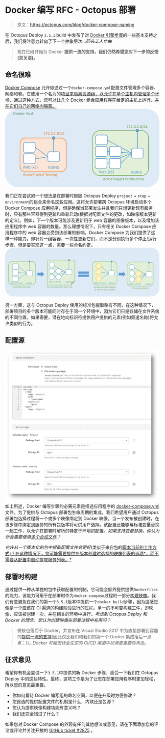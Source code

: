 # Docker 编写 RFC - Octopus 部署

> 原文：<https://octopus.com/blog/docker-compose-naming>

在 Octopus Deploy `3.5.1` build 中发布了对 [Docker 引擎步骤](https://octopus.com/blog/docker-engine-in-octopus-deploy)的一些基本支持之后，我们将注意力转向了下一个抽象层次...*码头工人作曲*

> 现在已经开始为 Docker **提供一流的支持，我们仍然希望您对下一步的反馈(双关语)。**

## 命名很难

[Docker Compose](https://docs.docker.com/compose/overview/) 允许你通过一个`docker-compose.yml`配置文件管理多个容器、网络和卷。它使用一个名为的[项目来隔离资源组，以允许在单个主机内管理多个环境，通过这种方式，您可以让几个 Docker 组合应用程序在给定的主机上运行，并在它们自己的网络内隔离。![Multiple Docker apps per host](img/d8db25f7771ffc8f9d7914619954cb3a.png)](https://docs.docker.com/compose/reference/envvars/#compose-project-name)

我们正在尝试的一个想法是在部署时根据 Octopus Deploy `project` + `step` + `environment`的组合来命名这些应用。这将允许部署跨 Octopus 环境启动多个 Docker Compose 应用程序，但是确保当部署发生并且我们只想更新现有服务时，只有那些容器得到更新和重新启动(根据对配置文件的更改，如映像版本更新的定义)。例如，下一个版本可能涉及更新用于 web 容器的图像版本，以及增加该应用程序中 web 容器的数量。那么理想情况下，只有相关 Docker Compose 应用程序中的 web 容器会受到该部署的影响。Docker Compose 为我们提供了这样一种能力，即针对一组容器，一次性更新它们，而不是分别执行多个停止/运行步骤，但是要实现这一点，需要一些命名约定。![Compose step only updates app scoped with same namespace](img/6c4345b2484e1d62a094804262549e4a.png)

另一方面，这与 Octopus Deploy 使用的标准包提取略有不同，在这种情况下，部署项目的多个版本可能同时存在于同一个环境中，因为它们只是存储在文件系统的不同位置。如果需要，潜在地向标识符提供用户提供的元素(例如频道名称)将允许类似的行为。

## 配置源

![](img/1dfb857a41fef9acae5227c801cd01a6.png)如上所述，Docker 编写步骤的必需元素是描述应用程序的 [docker-compose.yml](https://docs.docker.com/compose/compose-file/) 文件。为了提供与 Octopus 部署包生命周期的集成，我们希望用户通过 Octopus 部署包选择过程将一个或多个映像绑定到 Docker 映像。当一个发布被创建时，在该步骤中绑定到服务的所有包版本将可供用户选择。该配置还能够与标准变量替换一起工作，以允许在部署时解析的特定于环境的配置。*如果支持变量替换，你认为你会需要使用[多个合成文件](https://docs.docker.com/compose/extends/#/multiple-compose-files)？*

*也许从一个版本化的包中提取配置文件会更好*(类似于来自包的[脚本当前的工作方式)？在这种情况下，您可能需要提供在版本创建时选择的映像列表的选项*，而不需要从配置中自动提取服务列表。*](http://docs.octopusdeploy.com/display/OD/Standalone+scripts)

## 部署时构建

通过提供一种从单独的包中获取配置的机制，它可能会额外提供提供`Dockerfiles`的能力，该能力可用于在部署时作为`docker-compose`过程的一部分[构建映像](https://docs.docker.com/compose/compose-file/#/build)。我们有意避免在我们的第一个`3.5.1`版本中提供一个`docker build`步骤，因为这感觉像是一个应该在 CI 渠道的构建阶段进行的过程。单一的不可变构建工件，即映像，应该被创建一次，并在相关的环境中进行。*考虑到 Octopus Deploy 和 Docker 的理念，您认为创建映像在部署过程中有用吗？*

> 微软也落后于 Docker，并宣布在 Visual Studio 2017 中为直接部署到容器的[提供一流的支持](https://blogs.msdn.microsoft.com/webdev/2016/11/16/new-docker-tools-for-visual-studio/)(因此仅比我们和我们的第一个 Docker 集成落后一点点；))*...Docker 可能很快会在您的 CI/CD 渠道中扮演更重要的角色。*

## 征求意见

希望你有机会尝试一下`3.5.1`中提供的新 Docker 步骤，感受一下我们在 Octopus Deploy 中的这些特性。最终，这项工作是为了让您在部署应用程序时更加轻松，所以您的意见最重要。

*   你如何看待 Docker 编写组的命名空间，以便在升级时方便修改？
*   您首选的提供配置文件的机制是什么，内联还是包源？
*   您认为提供映像构建功能有意义吗？
*   我们还完全错过了什么？

如果您对 Docker Compose 的外观有任何其他想法或意见，请在下面添加您的评论或评论并关注开放的 [GitHub ticket #2875](https://github.com/OctopusDeploy/Issues/issues/2875) 。